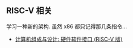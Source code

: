 ## RISC-V 相关

学习一种新的架构. 虽然 x86 都只记得那几条指令...  

- [计算机组成与设计: 硬件软件接口 (RISC-V 版)](计算机组成与设计-硬件软件接口/README.md)
